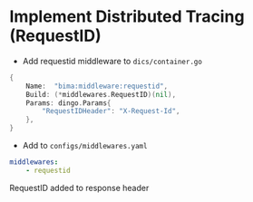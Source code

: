 # Implement Distributed Tracing (RequestID)

- Add requestid middleware to `dics/container.go`

```go
{
    Name:  "bima:middleware:requestid",
    Build: (*middlewares.RequestID)(nil),
    Params: dingo.Params{
        "RequestIDHeader": "X-Request-Id",
    },
}
```

- Add to `configs/middlewares.yaml`

```yaml
middlewares:
    - requestid
```

RequestID added to response header

